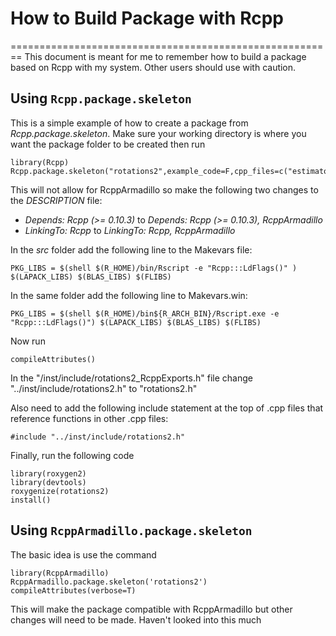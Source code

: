 # How to Build Package with Rcpp
========================================================
This document is meant for me to remember how to build a package based on Rcpp with my system.  Other users should use with caution.

## Using `Rcpp.package.skeleton`

This is a simple example of how to create a package from *Rcpp.package.skeleton*.  Make sure your working directory is where you want the package folder to be created then run

```
library(Rcpp)
Rcpp.package.skeleton("rotations2",example_code=F,cpp_files=c("estimators.cpp","FisherMethod.cpp","ZhangMethod.cpp"))
```
This will not allow for RcppArmadillo so make the following two changes to the *DESCRIPTION* file:

* *Depends: Rcpp (>= 0.10.3)* to *Depends: Rcpp (>= 0.10.3), RcppArmadillo*
* *LinkingTo: Rcpp* to *LinkingTo: Rcpp, RcppArmadillo*

In the *src* folder add the following line to the Makevars file:
```
PKG_LIBS = $(shell $(R_HOME)/bin/Rscript -e "Rcpp:::LdFlags()" ) $(LAPACK_LIBS) $(BLAS_LIBS) $(FLIBS)
```

In the same folder add the following line to Makevars.win:
```
PKG_LIBS = $(shell $(R_HOME)/bin${R_ARCH_BIN}/Rscript.exe -e "Rcpp:::LdFlags()") $(LAPACK_LIBS) $(BLAS_LIBS) $(FLIBS)
```

Now run
```
compileAttributes()
```
In the "/inst/include/rotations2_RcppExports.h" file change "../inst/include/rotations2.h" to "rotations2.h"

Also need to add the following include statement at the top of .cpp files that reference functions in other .cpp files:
```
#include "../inst/include/rotations2.h"
```

Finally, run the following code
```
library(roxygen2)
library(devtools)
roxygenize(rotations2)
install()
```




## Using `RcppArmadillo.package.skeleton`

The basic idea is use the command
```
library(RcppArmadillo)
RcppArmadillo.package.skeleton('rotations2')
compileAttributes(verbose=T)
```
This will make the package compatible with RcppArmadillo but other changes will need to be made.  Haven't looked into this much
